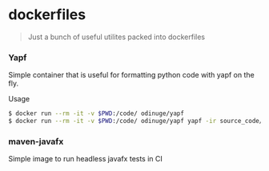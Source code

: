 # dockerfiles
> Just a bunch of useful utilites packed into dockerfiles

### Yapf

Simple container that is useful for formatting python code with yapf
on the fly.

Usage
```bash
$ docker run --rm -it -v $PWD:/code/ odinuge/yapf
$ docker run --rm -it -v $PWD:/code/ odinuge/yapf yapf -ir source_code/
```

### maven-javafx

Simple image to run headless javafx tests in CI
